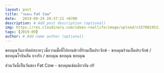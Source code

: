 ```yaml
---
layout: post
title: "วันของ Fat Cow"
date:   2019-09-29 20:37:21 +0700
description: # Add post description (optional)
img: https://res.cloudinary.com/sdees-reallife/image/upload/v1570024522/IMG_20190929_213124.jpg # Add image post (optional)
tags: [2019-09]
author: # Add name author (optional)
---
```

ขอบคุณวันอาทิตย์สบายๆ เมื่อวานมั๊ยที่ไปทานข้าวที่ร้านเป็ดประจักษ์ - ขอบคุณร้านเป็ดประจักษ์ / ขอบคุณโรบินสัน บางรัก / ขอบคุณ ขอบคุณ ขอบคุณ

<i class="fa fa-child" style="color:plum"></i>

ส่วนวันนี้เป็นวันของ Fat Cow - ขอบคุณเช่นเดียวกัน เย้!

